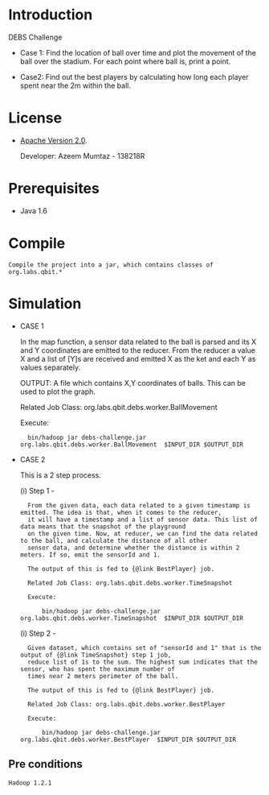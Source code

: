 # Introduction

DEBS Challenge

* Case 1: Find the location of ball over time and plot the movement of the ball over the stadium. For each point where ball is, print a
point.

* Case2: Find out the best players by calculating how long each player spent near the 2m within the ball.

# License

* [Apache Version 2.0](http://www.apache.org/licenses/LICENSE-2.0.html).

    Developer: Azeem Mumtaz - 138218R

# Prerequisites

* Java 1.6

# Compile

    Compile the project into a jar, which contains classes of org.labs.qbit.*

# Simulation

* CASE 1

    In the map function, a sensor data related to the ball is parsed and its X and Y coordinates are emitted
    to the reducer. From the reducer a value X and a list of [Y]s are received and emitted X as the ket and each Y as
    values separately.

    OUTPUT: A file which contains X,Y coordinates of balls. This can be used to plot the graph.

    Related Job Class: org.labs.qbit.debs.worker.BallMovement

    Execute:

        bin/hadoop jar debs-challenge.jar org.labs.qbit.debs.worker.BallMovement  $INPUT_DIR $OUTPUT_DIR

* CASE 2

    This is a 2 step process.

    (i) Step 1 -

        From the given data, each data related to a given timestamp is emitted. The idea is that, when it comes to the reducer,
        it will have a timestamp and a list of sensor data. This list of data means that the snapshot of the playground
        on the given time. Now, at reducer, we can find the data related to the ball, and calculate the distance of all other
        sensor data, and determine whether the distance is within 2 meters. If so, emit the sensorId and 1.

        The output of this is fed to {@link BestPlayer} job.

        Related Job Class: org.labs.qbit.debs.worker.TimeSnapshot

        Execute:

            bin/hadoop jar debs-challenge.jar org.labs.qbit.debs.worker.TimeSnapshot  $INPUT_DIR $OUTPUT_DIR


    (i) Step 2 -

        Given dataset, which contains set of "sensorId and 1" that is the output of {@link TimeSnapshot} step 1 job,
        reduce list of 1s to the sum. The highest sum indicates that the sensor, who has spent the maximum number of
        times near 2 meters perimeter of the ball.

        The output of this is fed to {@link BestPlayer} job.

        Related Job Class: org.labs.qbit.debs.worker.BestPlayer

        Execute:

            bin/hadoop jar debs-challenge.jar org.labs.qbit.debs.worker.BestPlayer  $INPUT_DIR $OUTPUT_DIR

## Pre conditions

    Hadoop 1.2.1